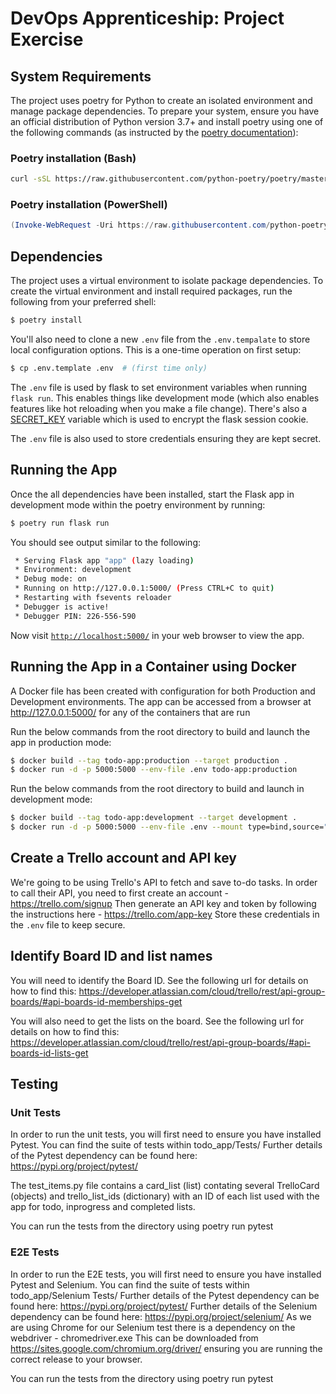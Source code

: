 # DevOps Apprenticeship: Project Exercise

## System Requirements

The project uses poetry for Python to create an isolated environment and manage package dependencies. To prepare your system, ensure you have an official distribution of Python version 3.7+ and install poetry using one of the following commands (as instructed by the [poetry documentation](https://python-poetry.org/docs/#system-requirements)):

### Poetry installation (Bash)

```bash
curl -sSL https://raw.githubusercontent.com/python-poetry/poetry/master/get-poetry.py | python
```

### Poetry installation (PowerShell)

```powershell
(Invoke-WebRequest -Uri https://raw.githubusercontent.com/python-poetry/poetry/master/get-poetry.py -UseBasicParsing).Content | python
```


## Dependencies

The project uses a virtual environment to isolate package dependencies. To create the virtual environment and install required packages, run the following from your preferred shell:

```bash
$ poetry install
```

You'll also need to clone a new `.env` file from the `.env.tempalate` to store local configuration options. This is a one-time operation on first setup:

```bash
$ cp .env.template .env  # (first time only)
```

The `.env` file is used by flask to set environment variables when running `flask run`. This enables things like development mode (which also enables features like hot reloading when you make a file change). There's also a [SECRET_KEY](https://flask.palletsprojects.com/en/1.1.x/config/#SECRET_KEY) variable which is used to encrypt the flask session cookie.

The `.env` file is also used to store credentials ensuring they are kept secret. 

## Running the App

Once the all dependencies have been installed, start the Flask app in development mode within the poetry environment by running:
```bash
$ poetry run flask run
```

You should see output similar to the following:
```bash
 * Serving Flask app "app" (lazy loading)
 * Environment: development
 * Debug mode: on
 * Running on http://127.0.0.1:5000/ (Press CTRL+C to quit)
 * Restarting with fsevents reloader
 * Debugger is active!
 * Debugger PIN: 226-556-590
```
Now visit [`http://localhost:5000/`](http://localhost:5000/) in your web browser to view the app.

## Running the App in a Container using Docker

A Docker file has been created with configuration for both Production and Development environments. The app can be accessed from a browser at http://127.0.0.1:5000/ for any of the containers that are run

Run the below commands from the root directory to build and launch the app in production mode:
 
```bash
$ docker build --tag todo-app:production --target production .
$ docker run -d -p 5000:5000 --env-file .env todo-app:production 
```
Run the below commands from the root directory to build and launch in development mode:

```bash 
$ docker build --tag todo-app:development --target development .
$ docker run -d -p 5000:5000 --env-file .env --mount type=bind,source="$(pwd)"/todo_app,target=/temp/todo_app todo-app:development
```

## Create a Trello account and API key

We're going to be using Trello's API to fetch and save to-do tasks. In order to call their API, you need to first create an account - https://trello.com/signup
Then generate an API key and token by following the instructions here - https://trello.com/app-key
Store these credentials in the `.env` file to keep secure. 

## Identify Board ID and list names

You will need to identify the Board ID. See the following url for details on how to find this: https://developer.atlassian.com/cloud/trello/rest/api-group-boards/#api-boards-id-memberships-get

You will also need to get the lists on the board. See the following url for details on how to find this: https://developer.atlassian.com/cloud/trello/rest/api-group-boards/#api-boards-id-lists-get

## Testing

### Unit Tests

In order to run the unit tests, you will first need to ensure you have installed Pytest. You can find the suite of tests within todo_app/Tests/
Further details of the Pytest dependency can be found here: https://pypi.org/project/pytest/

The test_items.py file contains a card_list (list) contating several TrelloCard (objects) and trello_list_ids (dictionary) with an ID of each list used with the app for todo, inprogress and completed lists. 

You can run the tests from the directory using poetry run pytest

### E2E Tests
In order to run the E2E tests, you will first need to ensure you have installed Pytest and Selenium. You can find the suite of tests within todo_app/Selenium Tests/
Further details of the Pytest dependency can be found here: https://pypi.org/project/pytest/
Further details of the Selenium dependency can be found here: https://pypi.org/project/selenium/
As we are using Chrome for our Selenium test there is a dependency on the webdriver - chromedriver.exe This can be downloaded from https://sites.google.com/chromium.org/driver/ ensuring you are running the correct release to your browser. 

You can run the tests from the directory using poetry run pytest